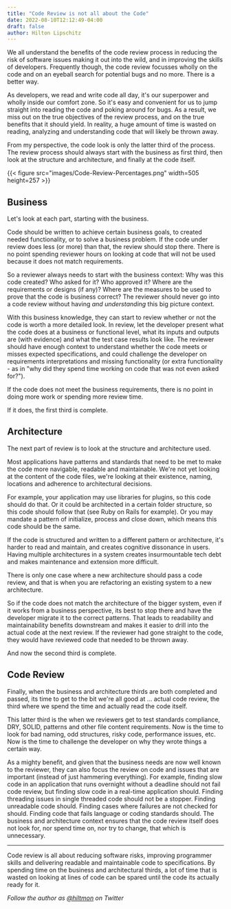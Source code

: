 ```yaml
---
title: "Code Review is not all about the Code"
date: 2022-08-10T12:12:49-04:00
draft: false
author: Hilton Lipschitz
---
```


We all understand the benefits of the code review process in reducing the risk of software issues making it out into the wild, and in improving the skills of developers. Frequently though, the code review focusses wholly on the code and on an eyeball search for potential bugs and no more. There is a better way.

As developers, we read and write code all day, it's our superpower and wholly inside our comfort zone. So it's easy and convenient for us to jump straight into reading the code and poking around for bugs. As a result, we miss out on the true objectives of the review process, and on the true benefits that it should yield. In reality, a huge amount of time is wasted on reading, analyzing and understanding code that will likely be thrown away.

From my perspective, the code look is only the latter third of the process. The review process should always start with the business as first third, then look at the structure and architecture, and finally at the code itself.

{{< figure src="images/Code-Review-Percentages.png" width=505 height=257 >}}

## Business

Let's look at each part, starting with the business.

Code should be written to achieve certain business goals, to created needed functionality, or to solve a business problem. If the code under review does less (or more) than that, the review should stop there. There is no point spending reviewer hours on looking at code that will not be used because it does not match requirements.

So a reviewer always needs to start with the business context: Why was this code created? Who asked for it? Who approved it? Where are the requirements or designs (if any)? Where are the measures to be used to prove that the code is business correct? The reviewer should never go into a code review without having *and understanding* this big picture context. 

With this business knowledge, they can start to review whether or not the code is worth a more detailed look. In review, let the developer present what the code does at a business or functional level, what its inputs and outputs are (with evidence) and what the test case results look like. The reviewer should have enough context to understand whether the code meets or misses expected specifications, and could challenge the developer on requirements interpretations and missing functionality (or extra functionality - as in "why did they spend time working on code that was not even asked for?").

If the code does not meet the business requirements, there is no point in doing more work or spending more review time.

If it does, the first third is complete.

## Architecture

The next part of review is to look at the structure and architecture used.

Most applications have patterns and standards that need to be met to make the code more navigable, readable and maintainable. We're not yet looking at the content of the code files, we're looking at their existence, naming, locations and adherence to architectural decisions.

For example, your application may use libraries for plugins, so this code should do that. Or it could be architected in a certain folder structure, so this code should follow that (see Ruby on Rails for example). Or you may mandate a pattern of initialize, process and close down, which means this code should be the same.

If the code is structured and written to a different pattern or architecture, it's harder to read and maintain, and creates cognitive dissonance in users. Having multiple architectures in a system creates insurmountable tech debt and makes maintenance and extension more difficult.

There is only one case where a new architecture should pass a code review, and that is when you are refactoring an existing system to a new architecture.

So if the code does not match the architecture of the bigger system, even if it works from a business perspective, its best to stop there and have the developer migrate it to the correct patterns. That leads to readability and maintainability benefits downstream and makes it easier to drill into the actual code at the next review. If the reviewer had gone straight to the code, they would have reviewed code that needed to be thrown away.

And now the second third is complete.

## Code Review

Finally, when the business and architecture thirds are both completed and passed, its time to get to the bit we're all good at ... actual code review, the third where we spend the time and actually read the code itself.

This latter third is the when we reviewers get to test standards compliance, DRY, SOLID, patterns and other file content requirements. Now is the time to look for bad naming, odd structures, risky code, performance issues, etc. Now is the time to challenge the developer on why they wrote things a certain way.

As a mighty benefit, and given that the business needs are now well known to the reviewer, they can also focus the review on code and issues that are important (instead of just hammering everything). For example, finding slow code in an application that runs overnight without a deadline should not fail code review, but finding slow code in a real-time application should. Finding threading issues in single threaded code should not be a stopper. Finding unreadable code should. Finding cases where failures are not checked for should. Finding code that fails language or coding standards should. The business and architecture context ensures that the code review itself does not look for, nor spend time on, nor try to change, that which is unnecessary.

---

Code review is all about reducing software risks, improving programmer skills and delivering readable and maintainable code to specifications. By spending time on the business and architectural thirds, a lot of time that is wasted on looking at lines of code can be spared until the code its actually ready for it.

*Follow the author as [@hiltmon](https://twitter.com/hiltmon) on Twitter*
